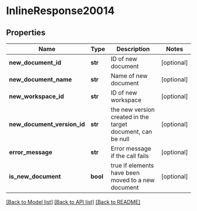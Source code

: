 # InlineResponse20014

## Properties
Name | Type | Description | Notes
------------ | ------------- | ------------- | -------------
**new_document_id** | **str** | ID of new document | [optional] 
**new_document_name** | **str** | Name of new document | [optional] 
**new_workspace_id** | **str** | ID of new workspace | [optional] 
**new_document_version_id** | **str** | the new version created in the target document, can be null | [optional] 
**error_message** | **str** | Error message if the call fails | [optional] 
**is_new_document** | **bool** | true if elements have been moved to a new document | [optional] 

[[Back to Model list]](../README.md#documentation-for-models) [[Back to API list]](../README.md#documentation-for-api-endpoints) [[Back to README]](../README.md)


